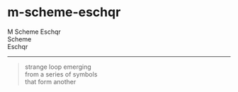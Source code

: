 # m-scheme-eschqr

M Scheme Eschqr<br> 
Scheme<br>
Eschqr<br>


---

> strange loop emerging<br>
> from a series of symbols<br>
> that form another<br>